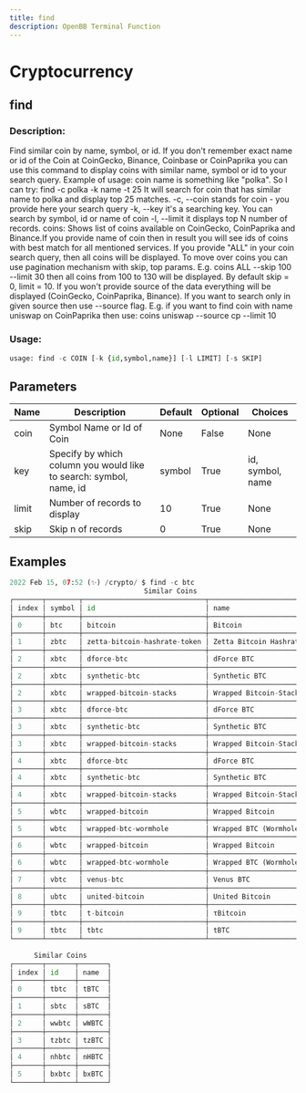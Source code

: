 ```yaml
---
title: find
description: OpenBB Terminal Function
---
```


# Cryptocurrency

## find

### Description: 

Find similar coin by name, symbol, or id. If you don't remember exact name or id of the Coin at CoinGecko, Binance, Coinbase or CoinPaprika you can use this command to display coins with similar name, symbol or id to your search query. Example of usage: coin name is something like "polka". So I can try: find -c polka -k name -t 25 It will search for coin that has similar name to polka and display top 25 matches. -c, --coin stands for coin - you provide here your search query -k, --key it's a searching key. You can search by symbol, id or name of coin -l, --limit it displays top N number of records. coins: Shows list of coins available on CoinGecko, CoinPaprika and Binance.If you provide name of coin then in result you will see ids of coins with best match for all mentioned services. If you provide "ALL" in your coin search query, then all coins will be displayed. To move over coins you can use pagination mechanism with skip, top params. E.g. coins ALL --skip 100 --limit 30 then all coins from 100 to 130 will be displayed. By default skip = 0, limit = 10. If you won't provide source of the data everything will be displayed (CoinGecko, CoinPaprika, Binance). If you want to search only in given source then use --source flag. E.g. if you want to find coin with name uniswap on CoinPaprika then use: coins uniswap --source cp --limit 10

### Usage: 
```python
usage: find -c COIN [-k {id,symbol,name}] [-l LIMIT] [-s SKIP]
```

## Parameters

| Name | Description | Default | Optional | Choices |
| ---- | ----------- | ------- | -------- | ------- |
| coin | Symbol Name or Id of Coin | None | False | None |
| key | Specify by which column you would like to search: symbol, name, id | symbol | True | id, symbol, name |
| limit | Number of records to display | 10 | True | None |
| skip | Skip n of records | 0 | True | None |


## Examples

```python
2022 Feb 15, 07:52 (✨) /crypto/ $ find -c btc
                                 Similar Coins
┌───────┬────────┬──────────────────────────────┬──────────────────────────────┐
│ index │ symbol │ id                           │ name                         │
├───────┼────────┼──────────────────────────────┼──────────────────────────────┤
│ 0     │ btc    │ bitcoin                      │ Bitcoin                      │
├───────┼────────┼──────────────────────────────┼──────────────────────────────┤
│ 1     │ zbtc   │ zetta-bitcoin-hashrate-token │ Zetta Bitcoin Hashrate Token │
├───────┼────────┼──────────────────────────────┼──────────────────────────────┤
│ 2     │ xbtc   │ dforce-btc                   │ dForce BTC                   │
├───────┼────────┼──────────────────────────────┼──────────────────────────────┤
│ 2     │ xbtc   │ synthetic-btc                │ Synthetic BTC                │
├───────┼────────┼──────────────────────────────┼──────────────────────────────┤
│ 2     │ xbtc   │ wrapped-bitcoin-stacks       │ Wrapped Bitcoin-Stacks       │
├───────┼────────┼──────────────────────────────┼──────────────────────────────┤
│ 3     │ xbtc   │ dforce-btc                   │ dForce BTC                   │
├───────┼────────┼──────────────────────────────┼──────────────────────────────┤
│ 3     │ xbtc   │ synthetic-btc                │ Synthetic BTC                │
├───────┼────────┼──────────────────────────────┼──────────────────────────────┤
│ 3     │ xbtc   │ wrapped-bitcoin-stacks       │ Wrapped Bitcoin-Stacks       │
├───────┼────────┼──────────────────────────────┼──────────────────────────────┤
│ 4     │ xbtc   │ dforce-btc                   │ dForce BTC                   │
├───────┼────────┼──────────────────────────────┼──────────────────────────────┤
│ 4     │ xbtc   │ synthetic-btc                │ Synthetic BTC                │
├───────┼────────┼──────────────────────────────┼──────────────────────────────┤
│ 4     │ xbtc   │ wrapped-bitcoin-stacks       │ Wrapped Bitcoin-Stacks       │
├───────┼────────┼──────────────────────────────┼──────────────────────────────┤
│ 5     │ wbtc   │ wrapped-bitcoin              │ Wrapped Bitcoin              │
├───────┼────────┼──────────────────────────────┼──────────────────────────────┤
│ 5     │ wbtc   │ wrapped-btc-wormhole         │ Wrapped BTC (Wormhole)       │
├───────┼────────┼──────────────────────────────┼──────────────────────────────┤
│ 6     │ wbtc   │ wrapped-bitcoin              │ Wrapped Bitcoin              │
├───────┼────────┼──────────────────────────────┼──────────────────────────────┤
│ 6     │ wbtc   │ wrapped-btc-wormhole         │ Wrapped BTC (Wormhole)       │
├───────┼────────┼──────────────────────────────┼──────────────────────────────┤
│ 7     │ vbtc   │ venus-btc                    │ Venus BTC                    │
├───────┼────────┼──────────────────────────────┼──────────────────────────────┤
│ 8     │ ubtc   │ united-bitcoin               │ United Bitcoin               │
├───────┼────────┼──────────────────────────────┼──────────────────────────────┤
│ 9     │ tbtc   │ t-bitcoin                    │ τBitcoin                     │
├───────┼────────┼──────────────────────────────┼──────────────────────────────┤
│ 9     │ tbtc   │ tbtc                         │ tBTC                         │
└───────┴────────┴──────────────────────────────┴──────────────────────────────┘

      Similar Coins
┌───────┬───────┬───────┐
│ index │ id    │ name  │
├───────┼───────┼───────┤
│ 0     │ tbtc  │ tBTC  │
├───────┼───────┼───────┤
│ 1     │ sbtc  │ sBTC  │
├───────┼───────┼───────┤
│ 2     │ wwbtc │ wWBTC │
├───────┼───────┼───────┤
│ 3     │ tzbtc │ tzBTC │
├───────┼───────┼───────┤
│ 4     │ nhbtc │ nHBTC │
├───────┼───────┼───────┤
│ 5     │ bxbtc │ bxBTC │
└───────┴───────┴───────┘
```

